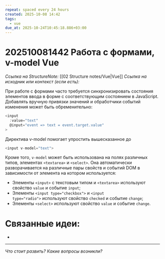 ```yaml
---
repeat: spaced every 24 hours
created: 2025-10-08 14:42
tags:
  - vue
due_at: 2025-10-24T10:45:18.886+03:00
---
```

# 202510081442 Работа с формами, v-model Vue

*Ссылка на StructureNote:* [[02 Structure notes/Vue|Vue]]
*Ссылка на исходник или контекст (если есть):*

При работе с формами часто требуется синхронизировать состояния элементов ввода в форме с соответствующим состоянием в JavaScript. Добавлять вручную привязки значений и обработчики событий изменения может быть обременительно:

```js
<input
  :value="text"
  @input="event => text = event.target.value"
>
```

Директива v-model помогает упростить вышесказанное до

```js
<input v-model="text">
```

Кроме того, `v-model` может быть использована на полях различных типов, элементах `<textarea>` и `<select>`. Она автоматически разворачивается на различные пары свойств и событий DOM в зависимости от элемента на котором используется:

- Элементы `<input>` с текстовым типом и `<textarea>` используют свойство `value` и событие `input`;
- Элементы `<input type="checkbox">` и `<input type="radio">` используют свойство `checked` и событие `change`;
- Элементы `<select>` используют свойство `value` и событие `change`.

# Связанные идеи:

* 

---

*Что стоит развить? Какие вопросы возникли?*

